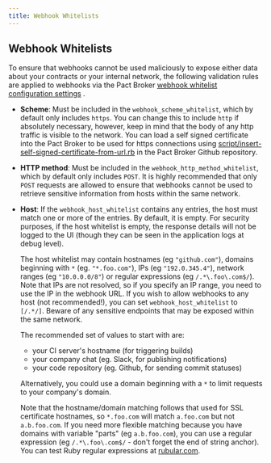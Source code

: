 ```yaml
---
title: Webhook Whitelists
---
```

## Webhook Whitelists

To ensure that webhooks cannot be used maliciously to expose either data about your contracts or your internal network, the following validation rules are applied to webhooks via the Pact Broker [webhook whitelist configuration settings](/pact_broker/configuration/features#webhook-whitelists) .

* **Scheme**: Must be included in the `webhook_scheme_whitelist`, which by default only includes `https`. You can change this to include `http` if absolutely necessary, however, keep in mind that the body of any http traffic is visible to the network. You can load a self signed certificate into the Pact Broker to be used for https connections using [script/insert-self-signed-certificate-from-url.rb](https://github.com/pact-foundation/pact_broker/blob/master/script/insert-self-signed-certificate-from-url.rb) in the Pact Broker Github repository.
* **HTTP method**: Must be included in the `webhook_http_method_whitelist`, which by default only includes `POST`. It is highly recommended that only `POST` requests are allowed to ensure that webhooks cannot be used to retrieve sensitive information from hosts within the same network.
* **Host**: If the `webhook_host_whitelist` contains any entries, the host must match one or more of the entries. By default, it is empty. For security purposes, if the host whitelist is empty, the response details will not be logged to the UI \(though they can be seen in the application logs at debug level\).

  The host whitelist may contain hostnames \(eg `"github.com"`\), domains beginning with `*` \(eg. `"*.foo.com"`\), IPs \(eg `"192.0.345.4"`\), network ranges \(eg `"10.0.0.0/8"`\) or regular expressions \(eg `/.*\.foo\.com$/`\). Note that IPs are not resolved, so if you specify an IP range, you need to use the IP in the webhook URL. If you wish to allow webhooks to any host \(not recommended!\), you can set `webhook_host_whitelist` to `[/.*/]`. Beware of any sensitive endpoints that may be exposed within the same network.

  The recommended set of values to start with are:

  * your CI server's hostname \(for triggering builds\)
  * your company chat \(eg. Slack, for publishing notifications\)
  * your code repository \(eg. Github, for sending commit statuses\)

  Alternatively, you could use a domain beginning with a `*` to limit requests to your company's domain.

  Note that the hostname/domain matching follows that used for SSL certificate hostnames, so `*.foo.com` will match `a.foo.com` but not `a.b.foo.com`. If you need more flexible matching because you have domains with variable "parts" \(eg `a.b.foo.com`\), you can use a regular expression \(eg `/.*\.foo\.com$/` - don't forget the end of string anchor\). You can test Ruby regular expressions at [rubular.com](http://rubular.com).
